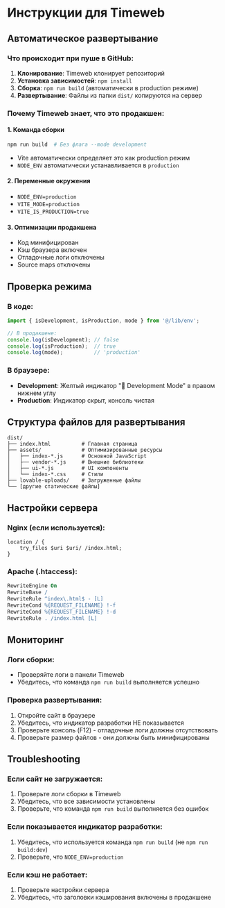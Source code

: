 # Инструкции для Timeweb

## Автоматическое развертывание

### Что происходит при пуше в GitHub:
1. **Клонирование**: Timeweb клонирует репозиторий
2. **Установка зависимостей**: `npm install`
3. **Сборка**: `npm run build` (автоматически в production режиме)
4. **Развертывание**: Файлы из папки `dist/` копируются на сервер

### Почему Timeweb знает, что это продакшен:

#### 1. **Команда сборки**
```bash
npm run build  # Без флага --mode development
```
- Vite автоматически определяет это как production режим
- `NODE_ENV` автоматически устанавливается в `production`

#### 2. **Переменные окружения**
- `NODE_ENV=production`
- `VITE_MODE=production`
- `VITE_IS_PRODUCTION=true`

#### 3. **Оптимизации продакшена**
- Код минифицирован
- Кэш браузера включен
- Отладочные логи отключены
- Source maps отключены

## Проверка режима

### В коде:
```typescript
import { isDevelopment, isProduction, mode } from '@/lib/env';

// В продакшене:
console.log(isDevelopment); // false
console.log(isProduction);  // true
console.log(mode);          // 'production'
```

### В браузере:
- **Development**: Желтый индикатор "🔧 Development Mode" в правом нижнем углу
- **Production**: Индикатор скрыт, консоль чистая

## Структура файлов для развертывания

```
dist/
├── index.html          # Главная страница
├── assets/             # Оптимизированные ресурсы
│   ├── index-*.js      # Основной JavaScript
│   ├── vendor-*.js     # Внешние библиотеки
│   ├── ui-*.js         # UI компоненты
│   └── index-*.css     # Стили
├── lovable-uploads/    # Загруженные файлы
└── [другие статические файлы]
```

## Настройки сервера

### Nginx (если используется):
```nginx
location / {
    try_files $uri $uri/ /index.html;
}
```

### Apache (.htaccess):
```apache
RewriteEngine On
RewriteBase /
RewriteRule ^index\.html$ - [L]
RewriteCond %{REQUEST_FILENAME} !-f
RewriteCond %{REQUEST_FILENAME} !-d
RewriteRule . /index.html [L]
```

## Мониторинг

### Логи сборки:
- Проверяйте логи в панели Timeweb
- Убедитесь, что команда `npm run build` выполняется успешно

### Проверка развертывания:
1. Откройте сайт в браузере
2. Убедитесь, что индикатор разработки НЕ показывается
3. Проверьте консоль (F12) - отладочные логи должны отсутствовать
4. Проверьте размер файлов - они должны быть минифицированы

## Troubleshooting

### Если сайт не загружается:
1. Проверьте логи сборки в Timeweb
2. Убедитесь, что все зависимости установлены
3. Проверьте, что команда `npm run build` выполняется без ошибок

### Если показывается индикатор разработки:
1. Убедитесь, что используется команда `npm run build` (не `npm run build:dev`)
2. Проверьте, что `NODE_ENV=production`

### Если кэш не работает:
1. Проверьте настройки сервера
2. Убедитесь, что заголовки кэширования включены в продакшене 